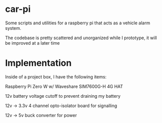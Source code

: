 # car-pi
Some scripts and utilities for a raspberry pi that acts as a vehicle alarm system.

The codebase is pretty scattered and unorganized while I prototype, it will be improved at a later time

# Implementation
Inside of a project box, I have the following items:

Raspberry Pi Zero W w/ Waveshare SIM7600G-H 4G HAT

12v battery voltage cutoff to prevent draining my battery

12v -> 3.3v 4 channel opto-isolator board for signalling

12v -> 5v buck converter for power
